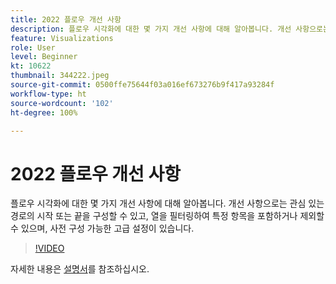 ```yaml
---
title: 2022 플로우 개선 사항
description: 플로우 시각화에 대한 몇 가지 개선 사항에 대해 알아봅니다. 개선 사항으로는 관심 있는 경로의 시작 또는 끝을 구성할 수 있고, 열을 필터링하여 특정 항목을 포함하거나 제외할 수 있으며, 사전 구성 가능한 고급 설정이 있습니다.
feature: Visualizations
role: User
level: Beginner
kt: 10622
thumbnail: 344222.jpeg
source-git-commit: 0500ffe75644f03a016ef673276b9f417a93284f
workflow-type: ht
source-wordcount: '102'
ht-degree: 100%

---
```



# 2022 플로우 개선 사항

플로우 시각화에 대한 몇 가지 개선 사항에 대해 알아봅니다. 개선 사항으로는 관심 있는 경로의 시작 또는 끝을 구성할 수 있고, 열을 필터링하여 특정 항목을 포함하거나 제외할 수 있으며, 사전 구성 가능한 고급 설정이 있습니다.

>[!VIDEO](https://video.tv.adobe.com/v/344222/?quality=12&learn=on)

자세한 내용은 [설명서](https://experienceleague.adobe.com/docs/analytics/analyze/analysis-workspace/visualizations/flow/create-flow.html)를 참조하십시오.
